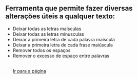 <h2>Ferramenta que permite fazer diversas alterações úteis a qualquer texto:</h2>
<ul>
<li>Deixar todas as letras maísculas</li>
<li>Deixar todas as letras mínusculas</li>
<li>Deixar a primeira letra de cada palavra maíscula</li>
<li>Deixar a primeira letra de cada frase maiúscula</li>
<li>Remover todos os espaços</li>
<li>Remover o excesso de espaço entre palavras</li>
<br>
<p><a href="https://michaelrn2288.github.io/Change-Text-Tools">Ir para a página</a></p>
